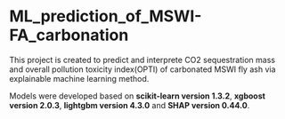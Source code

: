 # ML_prediction_of_MSWI-FA_carbonation
This project is created to predict and interprete CO2 sequestration mass and overall pollution toxicity index(OPTI) of carbonated MSWI fly ash via explainable machine learning method.

Models were developed based on **scikit-learn version 1.3.2**, **xgboost version 2.0.3**, **lightgbm version 4.3.0** and **SHAP version 0.44.0**.

